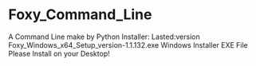 # Foxy_Command_Line
A Command Line make by Python
Installer:
Lasted:version Foxy_Windows_x64_Setup_version-1.1.132.exe Windows Installer EXE File
Please Install on your Desktop!
